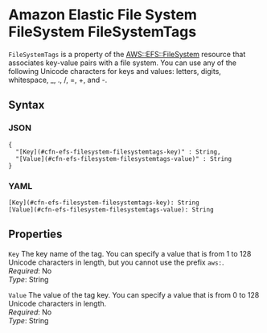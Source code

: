 # Amazon Elastic File System FileSystem FileSystemTags<a name="aws-properties-efs-filesystem-filesystemtags"></a>

`FileSystemTags` is a property of the [AWS::EFS::FileSystem](aws-resource-efs-filesystem.md) resource that associates key\-value pairs with a file system\. You can use any of the following Unicode characters for keys and values: letters, digits, whitespace, \_, \., /, =, \+, and \-\.

## Syntax<a name="w2922ab1c21c10d105c13c17b5"></a>

### JSON<a name="aws-properties-efs-filesystem-filesystemtags-syntax.json"></a>

```
{
  "[Key](#cfn-efs-filesystem-filesystemtags-key)" : String,
  "[Value](#cfn-efs-filesystem-filesystemtags-value)" : String
}
```

### YAML<a name="aws-properties-efs-filesystem-filesystemtags-syntax.yaml"></a>

```
[Key](#cfn-efs-filesystem-filesystemtags-key): String
[Value](#cfn-efs-filesystem-filesystemtags-value): String
```

## Properties<a name="w2922ab1c21c10d105c13c17b7"></a>

`Key`  <a name="cfn-efs-filesystem-filesystemtags-key"></a>
The key name of the tag\. You can specify a value that is from 1 to 128 Unicode characters in length, but you cannot use the prefix `aws:`\.  
*Required*: No  
*Type*: String

`Value`  <a name="cfn-efs-filesystem-filesystemtags-value"></a>
The value of the tag key\. You can specify a value that is from 0 to 128 Unicode characters in length\.  
*Required*: No  
*Type*: String